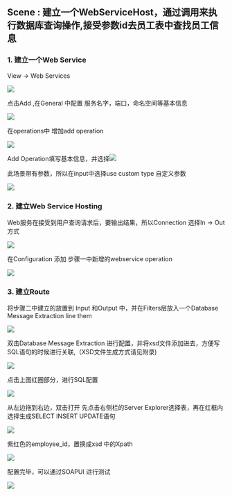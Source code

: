 ## Scene : 建立一个WebServiceHost，通过调用来执行数据库查询操作,接受参数id去员工表中查找员工信息 ##

### 1.	建立一个Web Service ###

View -> Web Services

![](https://github.com/chzhoudy/blog/blob/master/Rhapsody%20v6/Img/1-1.png)

点击Add ,在General 中配置 服务名字，端口，命名空间等基本信息

![](https://github.com/chzhoudy/blog/blob/master/Rhapsody%20v6/Img/1-2.png)

在operations中 增加add operation

![](https://github.com/chzhoudy/blog/blob/master/Rhapsody%20v6/Img/1-3.png)
 
Add Operation填写基本信息，并选择![](https://github.com/chzhoudy/blog/blob/master/Rhapsody%20v6/Img/1-14.png)
 
此场景带有参数，所以在input中选择use custom type 自定义参数
 
![](https://github.com/chzhoudy/blog/blob/master/Rhapsody%20v6/Img/1-5.png)

### 2.	建立Web Service Hosting ###

Web服务在接受到用户查询请求后，要输出结果，所以Connection 选择In -> Out 方式

![](https://github.com/chzhoudy/blog/blob/master/Rhapsody%20v6/Img/1-6.png)
 

在Configuration 添加 步骤一中新增的webservice operation

![](https://github.com/chzhoudy/blog/blob/master/Rhapsody%20v6/Img/1-7.png)
 
### 3.	建立Route  ###

将步骤二中建立的放置到 Input 和Output 中，并在Filters层放入一个Database Message Extraction line them

![](https://github.com/chzhoudy/blog/blob/master/Rhapsody%20v6/Img/1-8.png)

双击Database Message Extraction 进行配置，并将xsd文件添加进去，方便写SQL语句的时候进行关联,（XSD文件生成方式请见附录)

![](https://github.com/chzhoudy/blog/blob/master/Rhapsody%20v6/Img/1-9.png)
 
点击上图红圈部分，进行SQL配置

![](https://github.com/chzhoudy/blog/blob/master/Rhapsody%20v6/Img/1-10.png)
 
从左边拖到右边，双击打开
先点击右侧栏的Server Explorer选择表，再在红框内选择生成SELECT INSERT UPDATE语句

![](https://github.com/chzhoudy/blog/blob/master/Rhapsody%20v6/Img/1-11.png)
 
紫红色的employee_id，置换成xsd 中的Xpath

![](https://github.com/chzhoudy/blog/blob/master/Rhapsody%20v6/Img/1-12.png)
 

配置完毕，可以通过SOAPUI 进行测试

![](https://github.com/chzhoudy/blog/blob/master/Rhapsody%20v6/Img/1-13.png)
 

